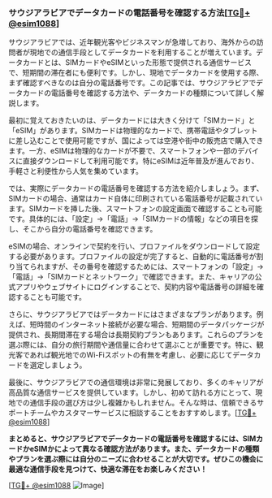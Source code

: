 ### サウジアラビアでデータカードの電話番号を確認する方法[[TG💪+ @esim1088](https://t.me/s/esim1088)]

サウジアラビアでは、近年観光客やビジネスマンが急増しており、海外からの訪問者が現地での通信手段としてデータカードを利用することが増えています。データカードとは、SIMカードやeSIMといった形態で提供される通信サービスで、短期間の滞在者にも便利です。しかし、現地でデータカードを使用する際、まず確認すべきなのは自分の電話番号です。この記事では、サウジアラビアでデータカードの電話番号を確認する方法や、データカードの種類について詳しく解説します。

最初に覚えておきたいのは、データカードには大きく分けて「SIMカード」と「eSIM」があります。SIMカードは物理的なカードで、携帯電話やタブレットに差し込むことで使用可能ですが、国によっては空港や街中の販売店で購入できます。一方、eSIMは物理的なカードが不要で、スマートフォンや一部のデバイスに直接ダウンロードして利用可能です。特にeSIMは近年普及が進んでおり、手軽さと利便性から人気を集めています。

では、実際にデータカードの電話番号を確認する方法を紹介しましょう。まず、SIMカードの場合、通常はカード自体に印刷されている電話番号が記載されています。SIMカードを挿した後、スマートフォンの設定画面で確認することも可能です。具体的には、「設定」→「電話」→「SIMカードの情報」などの項目を探し、そこから自分の電話番号を確認できます。

eSIMの場合、オンラインで契約を行い、プロファイルをダウンロードして設定する必要があります。プロファイルの設定が完了すると、自動的に電話番号が割り当てられますが、その番号を確認するためには、スマートフォンの「設定」→「電話」→「SIMカードとネットワーク」で確認できます。また、キャリアの公式アプリやウェブサイトにログインすることで、契約内容や電話番号の詳細を確認することも可能です。

さらに、サウジアラビアではデータカードにはさまざまなプランがあります。例えば、短時間のインターネット接続が必要な場合、短期間のデータパッケージが提供され、長期間滞在する場合は長期契約プランもあります。これらのプランを選ぶ際には、自分の旅行期間や通信量に合わせて選ぶことが重要です。特に、観光客であれば観光地でのWi-Fiスポットの有無を考慮し、必要に応じてデータカードを選定しましょう。

最後に、サウジアラビアでの通信環境は非常に発展しており、多くのキャリアが高品質な通信サービスを提供しています。しかし、初めて訪れる方にとって、現地での通信手段の選び方は少し複雑かもしれません。そんな時は、信頼できるサポートチームやカスタマーサービスに相談することをおすすめします。[[TG💪+ @esim1088](https://t.me/s/esim1088)]

**まとめると、サウジアラビアでデータカードの電話番号を確認するには、SIMカードかeSIMかによって異なる確認方法があります。また、データカードの種類やプランを選ぶ際には自分のニーズに合わせることが大切です。ぜひこの機会に最適な通信手段を見つけて、快適な滞在をお楽しみください！**

[[TG💪+ @esim1088](https://t.me/s/esim1088) ![Image](https://i.postimg.cc/Y0z9fWf4/image.png)]